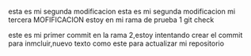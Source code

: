 
esta es mi segunda modificacion
esta es mi segunda modificacion
mi tercera MOFIFICACION
estoy en mi rama de prueba 1
git check           

este es mi primer commit en la rama 2,estoy intentando crear el commit para inmcluir,nuevo texto como este para actualizar mi repositorio
